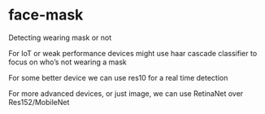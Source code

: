# face-mask
Detecting wearing mask or not


For IoT or weak performance devices might use haar cascade classifier to focus on who’s not wearing a mask


For some better device we can use res10 for a real time detection


For more advanced devices, or just image, we can use RetinaNet over Res152/MobileNet

